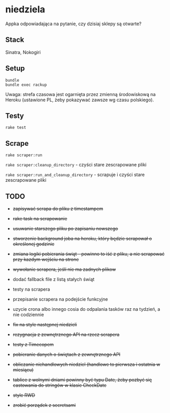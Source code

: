 # niedziela
Appka odpowiadająca na pytanie, czy dzisiaj sklepy są otwarte?

## Stack
Sinatra,
Nokogiri

## Setup
```
bundle
bundle exec rackup
```
Uwaga: strefa czasowa jest ogarnięta przez zmienną środowiskową na Heroku (ustawione PL, żeby pokazywać zawsze wg czasu polskiego).

## Testy

`rake test`

## Scrape

`rake scraper:run`

`rake scraper:cleanup_directory` - czyści stare zescrapowane pliki

`rake scraper:run_and_cleanup_directory` - scrapuje i czyści stare zescrapowane pliki

## TODO
- ~~zapisywać scrapa do pliku z timestampem~~
- ~~rake task na scrapowanie~~
- ~~usuwanie starszego pliku po zapisaniu nowszego~~
- ~~stworzenie background joba na heroku, który będzie scrapował o określonej godzinie~~
- ~~zmiana logiki pobierania świąt - powinno to iść z pliku, a nie scrapować przy kazdym wejściu na strone~~
- ~~wywołanie scrapera, jeśli nie ma zadnych plikow~~
- dodać fallback file z listą stałych świąt
- testy na scrapera
- przepisanie scrapera na podejście funkcyjne
- uzycie crona albo innego cosia do odpalania tasków raz na tydzień, a nie codziennie

- ~~fix na style następnej niedzieli~~
- ~~rezygnacja z zewnętrznego API na rzecz scrapera~~
- ~~testy z Timecopem~~
- ~~pobieranie danych o świętach z zewnętrznego API~~
- ~~obliczanie niehandlowych niedziel (handlowe to pierwsza i ostatnia w miesiącu)~~
- ~~tablice z wolnymi dniami powinny być typu Date, żeby pozbyć się castowania do stringów w klasie CheckDate~~
- ~~style RWD~~
- ~~zrobić porządek z secretsami~~
